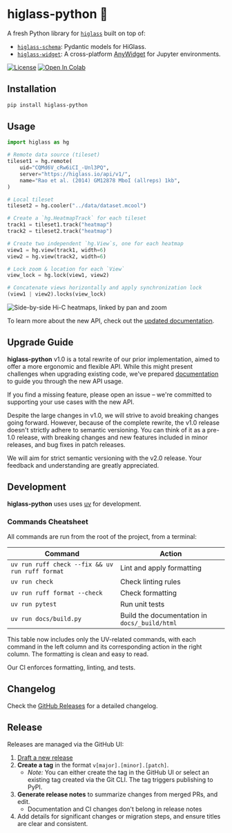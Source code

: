 # higlass-python 🔎

A fresh Python library for [`higlass`](https://github.com/higlass/higlass) built
on top of:
* [`higlass-schema`](https://github.com/higlass/higlass-schema): Pydantic models for HiGlass.
* [`higlass-widget`](https://github.com/higlass/higlass-widget): A cross-platform [AnyWidget](https://github.com/manzt/anywidget) for Jupyter environments.

[![License](https://img.shields.io/pypi/l/higlass-python.svg?color=green)](https://github.com/higlass/higlass-python/raw/main/LICENSE)
[![Open In Colab](https://colab.research.google.com/assets/colab-badge.svg)](https://colab.research.google.com/github/higlass/higlass-python/blob/main/examples/Examples.ipynb)

## Installation

```sh
pip install higlass-python
```

## Usage

```python
import higlass as hg

# Remote data source (tileset)
tileset1 = hg.remote(
    uid="CQMd6V_cRw6iCI_-Unl3PQ",
    server="https://higlass.io/api/v1/",
    name="Rao et al. (2014) GM12878 MboI (allreps) 1kb",
)

# Local tileset
tileset2 = hg.cooler("../data/dataset.mcool")

# Create a `hg.HeatmapTrack` for each tileset
track1 = tileset1.track("heatmap")
track2 = tileset2.track("heatmap")

# Create two independent `hg.View`s, one for each heatmap
view1 = hg.view(track1, width=6)
view2 = hg.view(track2, width=6)

# Lock zoom & location for each `View`
view_lock = hg.lock(view1, view2)

# Concatenate views horizontally and apply synchronization lock
(view1 | view2).locks(view_lock)
```

![Side-by-side Hi-C heatmaps, linked by pan and zoom](https://user-images.githubusercontent.com/24403730/159050305-e6a48f03-fba1-4ff7-8eee-2e9c5c40ef88.gif)

To learn more about the new API, check out the
[updated documentation](http://docs-python.higlass.io/).

## Upgrade Guide

**higlass-python** v1.0 is a total rewrite of our prior
implementation, aimed to offer a more ergonomic and flexible API. While this
might present challenges when upgrading existing code, we've prepared
[documentation](http://docs-python.higlass.io/) to guide you through the new API usage.

If you find a missing feature, please open an issue – we're committed to
supporting your use cases with the new API.

Despite the large changes in v1.0, we will strive to avoid breaking changes
going forward. However, because of the complete rewrite, the v1.0 release
doesn't strictly adhere to semantic versioning. You can think of it as a pre-1.0
release, with breaking changes and new features included in minor releases, and
bug fixes in patch releases.

We will aim for strict semantic versioning with the v2.0 release. Your feedback
and understanding are greatly appreciated.

## Development

**higlass-python** uses uses [uv](https://astral.sh/uv) for development.

### Commands Cheatsheet

All commands are run from the root of the project, from a terminal:

| Command | Action |
|---------|--------|
| `uv run ruff check --fix && uv run ruff format` | Lint and apply formatting |
| `uv run check` | Check linting rules |
| `uv run ruff format --check` | Check formatting |
| `uv run pytest` | Run unit tests |
| `uv run docs/build.py` | Build the documentation in `docs/_build/html` |

This table now includes only the UV-related commands, with each command in the
left column and its corresponding action in the right column. The formatting is
clean and easy to read.

Our CI enforces formatting, linting, and tests.

## Changelog

Check the [GitHub Releases](https://github.com/higlass/higlass-python/releases) for a detailed changelog.

## Release

Releases are managed via the GitHub UI:

1. [Draft a new release](https://github.com/higlass/higlass-python/releases/new)
2. **Create a tag** in the format `v[major].[minor].[patch]`.
   - *Note:* You can either create the tag in the GitHub UI or select an existing tag created via the Git CLI. The tag triggers publishing to PyPI.
3. **Generate release notes** to summarize changes from merged PRs, and edit.
   - Documentation and CI changes don't belong in release notes
4. Add details for significant changes or migration steps, and ensure titles are clear and consistent.

